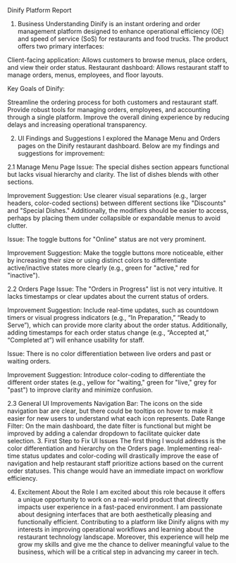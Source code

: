 Dinify Platform Report

1. Business Understanding
Dinify is an instant ordering and order management platform designed to enhance operational efficiency (OE) and speed of service (SoS) for restaurants and food trucks. The product offers two primary interfaces:

Client-facing application: Allows customers to browse menus, place orders, and view their order status.
Restaurant dashboard: Allows restaurant staff to manage orders, menus, employees, and floor layouts.

Key Goals of Dinify:

Streamline the ordering process for both customers and restaurant staff.
Provide robust tools for managing orders, employees, and accounting through a single platform.
Improve the overall dining experience by reducing delays and increasing operational transparency.

2. UI Findings and Suggestions
I explored the Manage Menu and Orders pages on the Dinify restaurant dashboard. Below are my findings and suggestions for improvement:

2.1 Manage Menu Page
Issue: The special dishes section appears functional but lacks visual hierarchy and clarity. The list of dishes blends with other sections.

Improvement Suggestion: Use clearer visual separations (e.g., larger headers, color-coded sections) between different sections like "Discounts" and "Special Dishes." Additionally, the modifiers should be easier to access, perhaps by placing them under collapsible or expandable menus to avoid clutter.


Issue: The toggle buttons for "Online" status are not very prominent.

Improvement Suggestion: Make the toggle buttons more noticeable, either by increasing their size or using distinct colors to differentiate active/inactive states more clearly (e.g., green for "active," red for "inactive").

2.2 Orders Page
Issue: The "Orders in Progress" list is not very intuitive. It lacks timestamps or clear updates about the current status of orders.

Improvement Suggestion: Include real-time updates, such as countdown timers or visual progress indicators (e.g., “In Preparation,” “Ready to Serve”), which can provide more clarity about the order status. Additionally, adding timestamps for each order status change (e.g., “Accepted at,” “Completed at”) will enhance usability for staff.


Issue: There is no color differentiation between live orders and past or waiting orders.

Improvement Suggestion: Introduce color-coding to differentiate the different order states (e.g., yellow for "waiting," green for "live," grey for "past") to improve clarity and minimize confusion.

2.3 General UI Improvements
Navigation Bar: The icons on the side navigation bar are clear, but there could be tooltips on hover to make it easier for new users to understand what each icon represents.
Date Range Filter: On the main dashboard, the date filter is functional but might be improved by adding a calendar dropdown to facilitate quicker date selection.
3. First Step to Fix UI Issues
The first thing I would address is the color differentiation and hierarchy on the Orders page. Implementing real-time status updates and color-coding will drastically improve the ease of navigation and help restaurant staff prioritize actions based on the current order statuses. This change would have an immediate impact on workflow efficiency.

4. Excitement About the Role
I am excited about this role because it offers a unique opportunity to work on a real-world product that directly impacts user experience in a fast-paced environment. I am passionate about designing interfaces that are both aesthetically pleasing and functionally efficient. Contributing to a platform like Dinify aligns with my interests in improving operational workflows and learning about the restaurant technology landscape. Moreover, this experience will help me grow my skills and give me the chance to deliver meaningful value to the business, which will be a critical step in advancing my career in tech.

